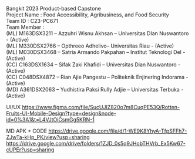 Bangkit 2023 Product-based Capstone </br>
Project Name		: Food Accessibility, Agribusiness, and Food Security </br>
Team ID		      : C23-PC671 </br>
Team Member		  : </br>
(ML) M163DSX3211 – Azzuhri Wisnu Akhsan – Universitas DIan Nuswantoro - (Active) </br>
(ML) M330DSX2766 – Opthreeo Adhelivo– Universitas Riau - (Active) </br>
(ML) M030DSX3468 – Satria Armando Pakpahan – Institut Teknologi Del - (Active) </br>
(CC) C163DSX1634 – Sifak Zaki Khafidi – Universitas Dian Nuswantoro - (Active) </br>
(CC) C048DSX4872 – Rian Ajie Pangestu – Politeknik Enjinering Indorama - (Active) </br>
(MD) A361DSX2063 – Yudhistira Paksi Rully Adjie – Universitas Terbuka - (Active) </br>

UI/UX https://www.figma.com/file/SucUJIZ820o7m8CuqPE53Q/Rotten-Fruits-UI-Mobile-Design?type=design&node-id=0%3A1&t=L4VJtOiCsmGg5KRN-1 


MD APK + CODE
https://drive.google.com/file/d/1-WE9K8YhyA-TfpSFFh7-ZJwTa-kHp_PK/view?usp=sharing
https://drive.google.com/drive/folders/1ZJD_0s5q9JHobTHVrb_Ex5Kw67-cUPEr?usp=sharing 
